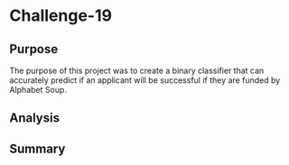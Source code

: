 # Challenge-19

## Purpose
The purpose of this project was to create a binary classifier that can accurately predict if an applicant will be successful if they are funded by Alphabet Soup.

## Analysis

## Summary

